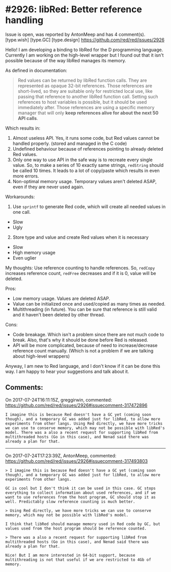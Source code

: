 
#2926: libRed: Better reference handling
================================================================================
Issue is open, was reported by AntonMeep and has 4 comment(s).
[type.wish] [type.GC] [type.design]
<https://github.com/red/red/issues/2926>

Hello! I am developing a binding to libRed for the D programming language. Currently I am working on the high-level wrapper but I found out that it isn't possible because of the way libRed manages its memory.

As defined in documentation:
> Red values can be returned by libRed function calls. They are represented as opaque 32-bit references. Those references are short-lived, so they are suitable only for restricted local use, like passing that reference to another libRed function call. Setting such references to host variables is possible, but it should be used immediately after. Those references are using a specific memory manager that will only **keep references alive for about the next 50 API calls**.

Which results in:
1. Almost useless API. Yes, it runs some code, but Red values cannot be handled properly. (stored and managed in the C code)
2. Undefined behaviour because of references pointing to already deleted Red values.
3. Only one way to use API in the safe way is to recreate every single value. So, to make a series of 10 exactly same strings, `redString` should be called 10 times. It leads to a lot of copy/paste which results in even more errors.
4. Non-optimal memory usage. Temporary values aren't deleted ASAP, even if they are never used again.

Workarounds:
1. Use `sprintf` to generate Red code, which will create all needed values in one call.
 - Slow
 - Ugly
2. Store type and value and create Red values when it is necessary
 - Slow
 - High memory usage
 - Even uglier

My thoughts:
Use reference counting to handle references. So, `redCopy` increases reference count, `redFree` decreases and if it is 0, value will be deleted.

Pros:
 - Low memory usage. Values are deleted ASAP.
 - Value can be initialized once and used/copied as many times as needed.
 - Multithreading (in future). You can be sure that reference is still valid and it haven't been deleted by other thread.

Cons:
 - Code breakage.  Which isn't a problem since there are not much code to break. Also, that's why it should be done before Red is released.
 - API will be more complicated, because of need to increase/decrease reference count manually. (Which is not a problem if we are talking about high-level wrappers)

Anyway, I am new to Red language, and I don't know if it can be done this way. I am happy to hear your suggestions and talk about it.


Comments:
--------------------------------------------------------------------------------

On 2017-07-24T16:11:15Z, greggirwin, commented:
<https://github.com/red/red/issues/2926#issuecomment-317472896>

    I imagine this is because Red doesn't have a GC yet (coming soon though), and a temporary GC was added just for libRed, to allow more experiments from other langs. Using Red directly, we have more tricks we can use to conserve memory, which may not be possible with libRed's model. There was a also a recent request for supporting libRed from multithreaded hosts (Go in this case), and Nenad said there was already a plan for that. 

--------------------------------------------------------------------------------

On 2017-07-24T17:23:39Z, AntonMeep, commented:
<https://github.com/red/red/issues/2926#issuecomment-317493803>

    > I imagine this is because Red doesn't have a GC yet (coming soon though), and a temporary GC was added just for libRed, to allow more experiments from other langs.
    
    GC is cool but I don't think it can be used in this case. GC stops everything to collect information about used references, and if we want to use references from the host program, GC should stop it as well. Predictably slow reference counting is much better.
    
    > Using Red directly, we have more tricks we can use to conserve memory, which may not be possible with libRed's model.
    
    I think that libRed should manage memory used in Red code by GC, but values used from the host program should be reference counted.
    
    > There was a also a recent request for supporting libRed from multithreaded hosts (Go in this case), and Nenad said there was already a plan for that.
    
    Nice! But I am more interested in 64-bit support, because multithreading is not that useful if we are restricted to 4Gb of memory.

